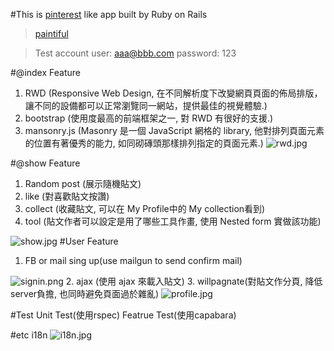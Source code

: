 #This is [pinterest](https://www.pinterest.com/) like app built by Ruby on Rails

>[paintiful](https://paintiful.herokuapp.com/)

>Test account
  user: aaa@bbb.com
  password: 123
  
#@index
Feature
1. RWD (Responsive Web Design, 在不同解析度下改變網頁頁面的佈局排版，讓不同的設備都可以正常瀏覽同一網站，提供最佳的視覺體驗.)  
2. bootstrap (使用度最高的前端框架之一, 對 RWD 有很好的支援.)  
3. mansonry.js (Masonry 是一個 JavaScript 網格的 library, 他對排列頁面元素的位置有著優秀的能力, 如同砌磚頭那樣排列指定的頁面元素.)
![rwd.jpg](http://user-image.logdown.io/user/13777/blog/12993/post/895082/vsFZwJqKTQ277wcQIcYJ_rwd.jpg)

#@show
Feature
1. Random post (展示隨機貼文)
2. like (對喜歡貼文按讚)
3. collect (收藏貼文, 可以在 My Profile中的 My collection看到) 
4. tool (貼文作者可以設定是用了哪些工具作畫, 使用 Nested form 實做該功能)

![show.jpg](http://user-image.logdown.io/user/13777/blog/12993/post/895082/OhIO69NRSwypGClv6ELw_show.jpg)
#User
Feature
1. FB or mail sing up(use mailgun to send confirm mail)

![signin.png](http://user-image.logdown.io/user/13777/blog/12993/post/895082/AxoRX4ZSe2lAbl3y7owg_signin.png)
2. ajax (使用 ajax 來載入貼文)
3. willpagnate(對貼文作分頁, 降低server負擔, 也同時避免頁面過於雜亂)
![profile.jpg](http://user-image.logdown.io/user/13777/blog/12993/post/895082/VRhayAkGQIIMbfwDXE9G_profile.jpg)

#Test 
Unit Test(使用rspec)
Featrue Test(使用capabara)

#etc
i18n
![i18n.jpg](http://user-image.logdown.io/user/13777/blog/12993/post/895082/iL4gJH8RJ2ZrUbI5mC3w_i18n.jpg)